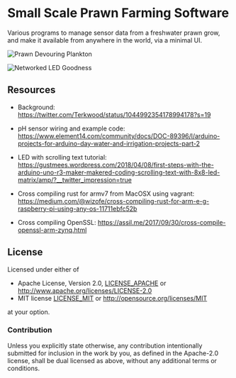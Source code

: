 # Small Scale Prawn Farming Software

Various programs to manage sensor data from a freshwater prawn grow, and make it available from anywhere in the world, via a minimal UI.

![Prawn Devouring Plankton](https://pbs.twimg.com/media/DpPZJWwUUAAZNEx.jpg:small)

![Networked LED Goodness](demo.gif)

## Resources 

- Background: https://twitter.com/Terkwood/status/1044992354178994178?s=19
- pH sensor wiring and example code: https://www.element14.com/community/docs/DOC-89396/l/arduino-projects-for-arduino-day-water-and-irrigation-projects-part-2

- LED with scrolling text tutorial: https://gustmees.wordpress.com/2018/04/08/first-steps-with-the-arduino-uno-r3-maker-makered-coding-scrolling-text-with-8x8-led-matrix/amp/?__twitter_impression=true
- Cross compiling rust for armv7 from MacOSX using vagrant: https://medium.com/@wizofe/cross-compiling-rust-for-arm-e-g-raspberry-pi-using-any-os-11711ebfc52b
- Cross compiling OpenSSL: https://assil.me/2017/09/30/cross-compile-openssl-arm-zynq.html

## License

Licensed under either of

 * Apache License, Version 2.0, [LICENSE_APACHE](LICENSE_APACHE) or http://www.apache.org/licenses/LICENSE-2.0
 * MIT license [LICENSE_MIT](LICENSE_MIT) or http://opensource.org/licenses/MIT

at your option.

### Contribution

Unless you explicitly state otherwise, any contribution intentionally submitted
for inclusion in the work by you, as defined in the Apache-2.0 license, shall be dual licensed as above, without any additional terms or conditions.

